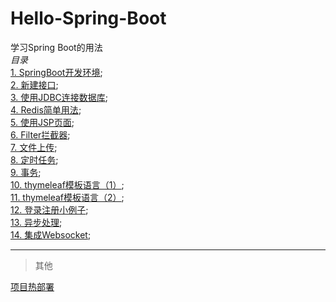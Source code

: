# Hello-Spring-Boot  
学习Spring Boot的用法  
*目录*  
[1. SpringBoot开发环境](https://github.com/xuanu/Hello-Spring-Boot/blob/master/1/HelloSpringBoot.md);     
[2. 新建接口](https://github.com/xuanu/Hello-Spring-Boot/blob/master/2/新建接口.md);     
[3. 使用JDBC连接数据库](https://github.com/xuanu/Hello-Spring-Boot/blob/master/3/Spring%20Boot使用JDBC连接数据库.md);     
[4. Redis简单用法](https://github.com/xuanu/Hello-Spring-Boot/blob/master/4/Redis简单用法.md);   
[5. 使用JSP页面](https://github.com/xuanu/Hello-Spring-Boot/blob/master/5/使用JSP页面.md);   
[6. Filter拦截器](https://github.com/xuanu/Hello-Spring-Boot/blob/master/6/Filter拦截器.md);   
[7. 文件上传](https://github.com/xuanu/Hello-Spring-Boot/blob/master/7/文件上传.md);   
[8. 定时任务](https://github.com/xuanu/Hello-Spring-Boot/blob/master/8/定时任务.md);   
[9. 事务](https://github.com/xuanu/Hello-Spring-Boot/blob/master/9/事务.md);        
[10. thymeleaf模板语言（1）](https://github.com/xuanu/Hello-Spring-Boot/blob/master/10/thymeleaf模板语言.md);        
[11. thymeleaf模板语言（2）](https://github.com/xuanu/Hello-Spring-Boot/blob/master/11/thymeleaf模板语言.md);      
[12. 登录注册小例子](https://github.com/xuanu/Hello-Spring-Boot/blob/master/12/登录注册完整项目.md);       
[13. 异步处理](https://github.com/xuanu/Hello-Spring-Boot/blob/master/13/异步任务.md);       
[14. 集成Websocket](https://github.com/xuanu/Hello-Spring-Boot/blob/master/14/集成Websocket.md);       

   
---       
> 其他    

[项目热部署](https://github.com/xuanu/Hello-Spring-Boot/blob/master/other/热部署.md)       

